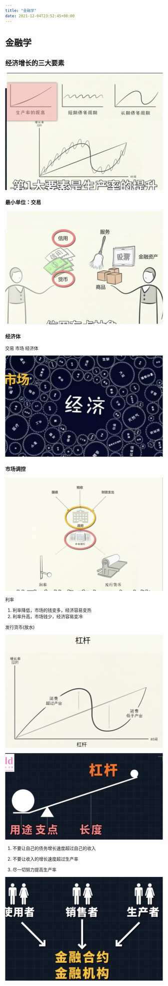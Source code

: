 ```yaml
---
title: "金融学"
date: 2021-12-04T23:52:45+08:00
---
```


# 金融学

## 经济增长的三大要素

![](2021-12-04-23-53-41.png)

### 最小单位：交易

![](2021-12-04-23-55-40.png)

### 经济体

交易 市场 经济体

![](2021-12-04-23-57-13.png)

### 市场调控

![](2021-12-05-00-00-10.png)

利率

1. 利率降低，市场的钱变多，经济容易变热
2. 利率升高，市场钱少，经济容易变冷

发行货币(放水)

![](2021-12-05-00-04-56.png)

![](2021-12-05-00-06-24.png)

1. 不要让自己的债务增长速度超过自己的收入

2. 不要让收入的增长速度超过生产率

3. 尽一切努力提高生产率

![](2021-12-05-00-13-39.png)